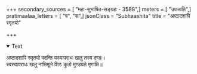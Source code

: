+++
secondary_sources = [ "महा-सुभाषित-सङ्ग्रहः - 3588",]
meters = [ "उपजाति",]
pratimaalaa_letters = [ "ष", "स",]
jsonClass = "Subhaashita"
title = "अष्टादशापि स्मृतयो"

+++

<details open><summary>Text</summary>

अष्टादशापि स्मृतयो वदन्ति यस्यापराधः खलु तस्य दण्डः।  
स्वस्यापराधः खलु नाभिमूले शिरः कुतो मुण्डयते मृगाक्षि॥
</details>
